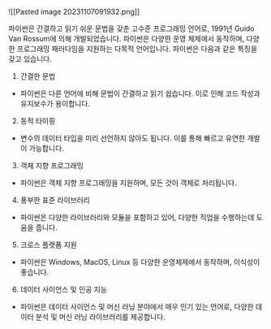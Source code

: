 ![[Pasted image 20231107091932.png]]

파이썬은 간결하고 읽기 쉬운 문법을 갖춘 고수준 프로그래밍 언어로, 1991년 Guido Van Rossum에 의해 개발되었습니다. 파이썬은 다양한 운영 체제에서 동작하며, 다양한 프로그래밍 패러다임을 지원하는 다목적 언어입니다. 파이썬은 다음과 같은 특징을 갖고 있습니다.

1. 간결한 문법
- 파이썬은 다른 언어에 비해 문법이 간결하고 읽기 쉽습니다. 이로 인해 코드 작성과 유지보수가 용이합니다.

2. 동적 타이핑
- 변수의 데이터 타입을 미리 선언하지 않아도 됩니다. 이를 통해 빠르고 유연한 개발이 가능합니다.

3. 객체 지향 프로그래밍
- 파이썬은 객체 지향 프로그래밍을 지원하며, 모든 것이 객체로 처리됩니다.

4. 풍부한 표준 라이브러리
- 파이썬은 다양한 라이브러리와 모듈을 포함하고 있어, 다양한 직업을 수행하는데 도움을 줍니다.

5. 크로스 플랫폼 지원
- 파이썬은 Windows, MacOS, Linux 등 다양한 운영체제에서 동작하며, 이식성이 좋습니다.

6. 데이터 사이언스 및 인공 지능
- 파이썬은 데이터 사이언스 및 머신 러닝 분야에서 매우 인기 있는 언어로, 다양한 데이터 분석 및 머신 러닝 라이브러리를 제공합니다.

